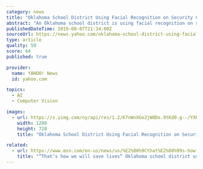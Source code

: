```yaml
---
category: news
title: "Oklahoma School District Using Facial Recognition on Security Cameras"
abstract: "An Oklahoma school district is using facial recognition on security cameras. Campus police plan to use the system to track a short list of people prohibited from entering the building."
publishedDateTime: 2019-08-07T21:34:00Z
sourceUrl: https://news.yahoo.com/oklahoma-school-district-using-facial-213438527.html
type: article
quality: 59
score: 64
published: true

provider:
  name: YAHOO! News
  id: yahoo.com

topics:
  - AI
  - Computer Vision

images:
  - url: https://s.yimg.com/ny/api/res/1.2/K7nWnXGo2jWODo.9tKd0.g--/YXBwaWQ9aGlnaGxhbmRlcjt3PTEyODA7aD03MjA-/https://s.yimg.com/uu/api/res/1.2/gBxAZvNo7oyv67XIUzmRpQ--~B/aD0xMDgwO3c9MTkyMDtzbT0xO2FwcGlkPXl0YWNoeW9u/http://media.zenfs.com/en-US/video/kfor_oklahoma_city_25/d313d370f2ea57134107ffd537c45aa5
    width: 1280
    height: 720
    title: "Oklahoma School District Using Facial Recognition on Security Cameras"

related:
  - url: https://www.msn.com/en-us/news/us/%E2%80%9Cthat%E2%80%99s-how-we-will-save-lives%E2%80%9D-oklahoma-school-district-using-facial-recognition-on-security-cameras/ar-AAFrY0r
    title: "“That’s how we will save lives” Oklahoma school district using facial recognition on security cameras"
---
```


